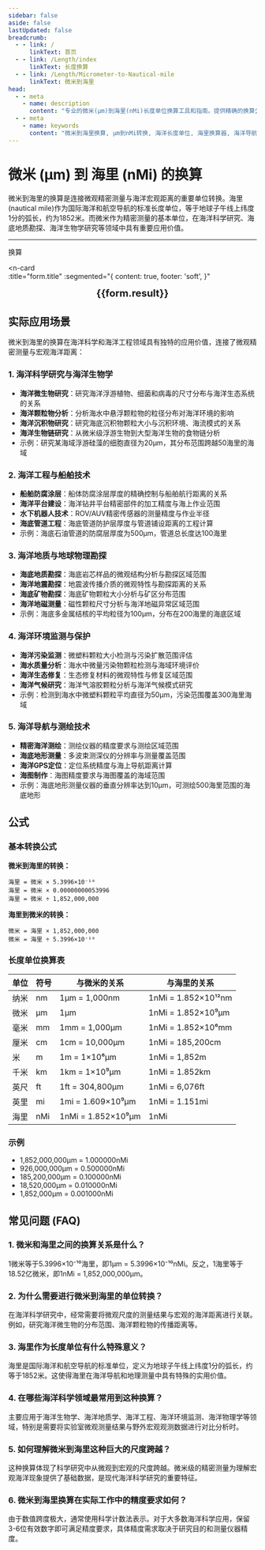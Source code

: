 ```yaml
---
sidebar: false
aside: false
lastUpdated: false
breadcrumb:
  - - link: /
      linkText: 首页
  - - link: /Length/index
      linkText: 长度换算
  - - link: /Length/Micrometer-to-Nautical-mile
      linkText: 微米到海里
head:
  - - meta
    - name: description
      content: "专业的微米(μm)到海里(nMi)长度单位换算工具和指南。提供精确的换算公式、海洋导航应用场景和常见问题解答，适用于海洋工程、船舶导航、海洋科学研究等领域的精密测量需求。"
  - - meta
    - name: keywords
      content: "微米到海里换算, μm到nMi转换, 海洋长度单位, 海里换算器, 海洋导航, 船舶测量, 海洋工程, 海洋科学, 精密测量, 海洋地理, 航海计算, 海洋勘探, 海底测量, 海洋生物学, 海洋物理"
---
```

# 微米 (μm) 到 海里 (nMi) 的换算

微米到海里的换算是连接微观精密测量与海洋宏观距离的重要单位转换。海里(nautical mile)作为国际海洋和航空导航的标准长度单位，等于地球子午线上纬度1分的弧长，约为1852米。而微米作为精密测量的基本单位，在海洋科学研究、海底地质勘探、海洋生物学研究等领域中具有重要应用价值。

---
<script setup>
import { onMounted, reactive, inject, ref } from 'vue'
import { NButton, NForm, NFormItem, NInput, NInputNumber, NSelect, NCard, useMessage,NGrid ,NGi } from 'naive-ui'
import { defineClientComponent } from 'vitepress'
import { Length } from '../../files';
const seoKey = ['单位转换器','单位换算','长度单位转换器','长度单位转换','尺寸换算','长度单位换算','长度单位换算表','微米','毫米','毫米','微米','微米','纳米','米和微米的换算','微米和厘米的换算','一微米','微米和米的换算','um单位','微米的单位','µm','毫米和微米的换算','micron是什么单位','分米单位','微米和米','一微米等于多少毫米','microns','um和mm换算','一毫米等于多少微米','weimi','micrometer','目数','微米的符号','μm和mm换算','微米和毫米的换算','毫米和微米','微米单位','miu','m是什么单位','um是什么单位','μm是什么单位','微米和毫米','μm','um','微米符号']
const convert = inject('convert')

const form = reactive({
  number: null,
  result: '',
  title:'微米 (μm) 到海里 (nMi) 的换算',
})

const convertHandler = () => {
  if (form.number !== null && !isNaN(form.number)) {
    const convertedValue = parseFloat(form.number) * 0.00000000053996
    form.result = `${form.number}μm = ${convertedValue.toFixed(12)}nMi`
  } else {
    form.result = '请输入有效的数值。'
  }
}
</script>

<n-form size="large" :model="form">
  <n-form-item label="微米 (μm)">
    <n-input-number v-model:value="form.number" placeholder="输入微米" style="width: 100%" />
  </n-form-item>
  <n-form-item>
    <n-button type="info" @click="convertHandler" block>换算</n-button>
  </n-form-item>
</n-form>

<n-card  
  :title="form.title"
  :segmented="{
    content: true,
    footer: 'soft',
  }"
>
  <div  style="text-align:center;font-size:20px;">
    <strong>{{form.result}}</strong>
  </div>
    <template #footer>
    <div>
      <span v-for="item of seoKey">{{item}}，</span>
    </div>
  </template>
</n-card>

## 实际应用场景

微米到海里的换算在海洋科学和海洋工程领域具有独特的应用价值，连接了微观精密测量与宏观海洋距离：

### 1. 海洋科学研究与海洋生物学
- **海洋微生物研究**：研究海洋浮游植物、细菌和病毒的尺寸分布与海洋生态系统的关系
- **海洋颗粒物分析**：分析海水中悬浮颗粒物的粒径分布对海洋环境的影响
- **海洋沉积物研究**：研究海底沉积物颗粒大小与沉积环境、海流模式的关系
- **海洋生物链研究**：从微米级浮游生物到大型海洋生物的食物链分析
- 示例：研究某海域浮游硅藻的细胞直径为20μm，其分布范围跨越50海里的海域

### 2. 海洋工程与船舶技术
- **船舶防腐涂层**：船体防腐涂层厚度的精确控制与船舶航行距离的关系
- **海洋平台建设**：海洋钻井平台精密部件的加工精度与海上作业范围
- **水下机器人技术**：ROV/AUV精密传感器的测量精度与作业半径
- **海底管道工程**：海底管道防护层厚度与管道铺设距离的工程计算
- 示例：海底石油管道的防腐层厚度为500μm，管道总长度达100海里

### 3. 海洋地质与地球物理勘探
- **海底地质勘探**：海底岩芯样品的微观结构分析与勘探区域范围
- **海洋地震勘探**：地震波传播介质的微观特性与勘探距离的关系
- **海底矿物勘探**：海底矿物颗粒大小分析与矿区分布范围
- **海洋地磁测量**：磁性颗粒尺寸分析与海洋地磁异常区域范围
- 示例：海底多金属结核的平均粒径为100μm，分布在200海里的海底区域

### 4. 海洋环境监测与保护
- **海洋污染监测**：微塑料颗粒大小检测与污染扩散范围评估
- **海水质量分析**：海水中微量污染物颗粒检测与海域环境评价
- **海洋生态修复**：生态修复材料的微观特性与修复区域范围
- **海洋气候研究**：海洋气溶胶颗粒分析与海洋气候模式研究
- 示例：检测到海水中微塑料颗粒平均直径为50μm，污染范围覆盖300海里海域

### 5. 海洋导航与测绘技术
- **精密海洋测绘**：测绘仪器的精度要求与测绘区域范围
- **海底地形测量**：多波束测深仪的分辨率与测量覆盖范围
- **海洋GPS定位**：定位系统精度与海上导航距离计算
- **海图制作**：海图精度要求与海图覆盖的海域范围
- 示例：海底地形测量仪器的垂直分辨率达到10μm，可测绘500海里范围的海底地形

## 公式

### 基本转换公式

**微米到海里的转换：**
```
海里 = 微米 × 5.3996×10⁻¹⁰
海里 = 微米 × 0.00000000053996
海里 = 微米 ÷ 1,852,000,000
```

**海里到微米的转换：**
```
微米 = 海里 × 1,852,000,000
微米 = 海里 ÷ 5.3996×10⁻¹⁰
```

### 长度单位换算表

| 单位 | 符号 | 与微米的关系 | 与海里的关系 |
|------|------|-------------|-------------|
| 纳米 | nm | 1μm = 1,000nm | 1nMi = 1.852×10¹²nm |
| 微米 | μm | 1μm | 1nMi = 1.852×10⁹μm |
| 毫米 | mm | 1mm = 1,000μm | 1nMi = 1.852×10⁶mm |
| 厘米 | cm | 1cm = 10,000μm | 1nMi = 185,200cm |
| 米 | m | 1m = 1×10⁶μm | 1nMi = 1,852m |
| 千米 | km | 1km = 1×10⁹μm | 1nMi = 1.852km |
| 英尺 | ft | 1ft = 304,800μm | 1nMi = 6,076ft |
| 英里 | mi | 1mi = 1.609×10⁹μm | 1nMi = 1.151mi |
| 海里 | nMi | 1nMi = 1.852×10⁹μm | 1nMi |

### 示例
- 1,852,000,000μm = 1.000000nMi
- 926,000,000μm = 0.500000nMi
- 185,200,000μm = 0.100000nMi
- 18,520,000μm = 0.010000nMi
- 1,852,000μm = 0.001000nMi

## 常见问题 (FAQ)

### 1. 微米和海里之间的换算关系是什么？
1微米等于5.3996×10⁻¹⁰海里，即1μm = 5.3996×10⁻¹⁰nMi。反之，1海里等于18.52亿微米，即1nMi = 1,852,000,000μm。

### 2. 为什么需要进行微米到海里的单位转换？
在海洋科学研究中，经常需要将微观尺度的测量结果与宏观的海洋距离进行关联。例如，研究海洋微生物的分布范围、海洋颗粒物的传播距离等。

### 3. 海里作为长度单位有什么特殊意义？
海里是国际海洋和航空导航的标准单位，定义为地球子午线上纬度1分的弧长，约等于1852米。这使得海里在海洋导航和地理测量中具有特殊的实用价值。

### 4. 在哪些海洋科学领域最常用到这种换算？
主要应用于海洋生物学、海洋地质学、海洋工程、海洋环境监测、海洋物理学等领域，特别是需要将实验室微观测量结果与野外宏观观测数据进行对比分析时。

### 5. 如何理解微米到海里这种巨大的尺度跨越？
这种换算体现了科学研究中从微观到宏观的尺度跨越。微米级的精密测量为理解宏观海洋现象提供了基础数据，是现代海洋科学研究的重要特征。

### 6. 微米到海里换算在实际工作中的精度要求如何？
由于数值跨度极大，通常使用科学计数法表示。对于大多数海洋科学应用，保留3-6位有效数字即可满足精度要求，具体精度需求取决于研究目的和测量仪器精度。

